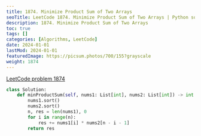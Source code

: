 ```yaml
---
title: 1874. Minimize Product Sum of Two Arrays
seoTitle: LeetCode 1874. Minimize Product Sum of Two Arrays | Python solution and explanation
description: 1874. Minimize Product Sum of Two Arrays
toc: true
tags: []
categories: [Algorithms, LeetCode]
date: 2024-01-01
lastMod: 2024-01-01
featuredImage: https://picsum.photos/700/155?grayscale
weight: 1874
---
```


[LeetCode problem 1874](https://leetcode.com/problems/minimize-product-sum-of-two-arrays/)

```python
class Solution:
    def minProductSum(self, nums1: List[int], nums2: List[int]) -> int:
        nums1.sort()
        nums2.sort()
        n, res = len(nums1), 0
        for i in range(n):
            res += nums1[i] * nums2[n - i - 1]
        return res

```
